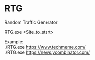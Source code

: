 # RTG
Random Traffic Generator

  
RTG.exe <Site_to_start>  
  
Example:  
.\RTG.exe https://www.techmeme.com/  
.\RTG.exe https://news.ycombinator.com/
